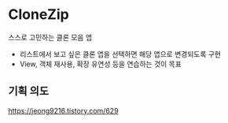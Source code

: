 # CloneZip
스스로 고민하는 클론 모음 앱

- 리스트에서 보고 싶은 클론 앱을 선택하면 해당 앱으로 변경되도록 구현
- View, 객체 재사용, 확장 유연성 등을 연습하는 것이 목표

## 기획 의도
https://jeong9216.tistory.com/629
